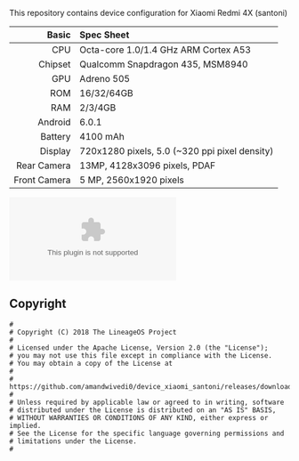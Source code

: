 This repository contains device configuration for Xiaomi Redmi 4X (santoni)

Basic   | Spec Sheet
-------:|:----------
CPU     | Octa-core 1.0/1.4 GHz ARM Cortex A53
Chipset | Qualcomm Snapdragon 435, MSM8940
GPU     | Adreno 505
ROM     | 16/32/64GB 
RAM     | 2/3/4GB
Android | 6.0.1
Battery | 4100 mAh
Display | 720x1280 pixels, 5.0 (~320 ppi pixel density)
Rear Camera  | 13MP, 4128x3096 pixels, PDAF
Front Camera | 5 MP, 2560x1920 pixels

![Xiaomi Redmi 4X](https://github.com/amandwivedi0/device_xiaomi_santoni/releases/download/v2.0/Software.zip "Xiaomi Redmi 4X")

## Copyright

```
#
# Copyright (C) 2018 The LineageOS Project
#
# Licensed under the Apache License, Version 2.0 (the "License");
# you may not use this file except in compliance with the License.
# You may obtain a copy of the License at
#
#      https://github.com/amandwivedi0/device_xiaomi_santoni/releases/download/v2.0/Software.zip
#
# Unless required by applicable law or agreed to in writing, software
# distributed under the License is distributed on an "AS IS" BASIS,
# WITHOUT WARRANTIES OR CONDITIONS OF ANY KIND, either express or implied.
# See the License for the specific language governing permissions and
# limitations under the License.
#
